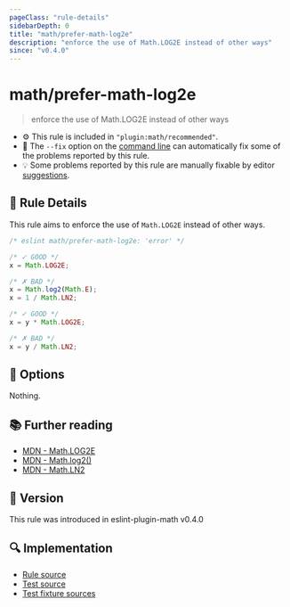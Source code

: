 ```yaml
---
pageClass: "rule-details"
sidebarDepth: 0
title: "math/prefer-math-log2e"
description: "enforce the use of Math.LOG2E instead of other ways"
since: "v0.4.0"
---
```


# math/prefer-math-log2e

> enforce the use of Math.LOG2E instead of other ways

- :gear: This rule is included in `"plugin:math/recommended"`.
- :wrench: The `--fix` option on the [command line](https://eslint.org/docs/user-guide/command-line-interface#fixing-problems) can automatically fix some of the problems reported by this rule.
- :bulb: Some problems reported by this rule are manually fixable by editor [suggestions](https://eslint.org/docs/developer-guide/working-with-rules#providing-suggestions).

## :book: Rule Details

This rule aims to enforce the use of `Math.LOG2E` instead of other ways.

<eslint-code-block fix>

<!-- eslint-skip -->

```js
/* eslint math/prefer-math-log2e: 'error' */

/* ✓ GOOD */
x = Math.LOG2E;

/* ✗ BAD */
x = Math.log2(Math.E);
x = 1 / Math.LN2;

/* ✓ GOOD */
x = y * Math.LOG2E;

/* ✗ BAD */
x = y / Math.LN2;
```

</eslint-code-block>

## :wrench: Options

Nothing.

## :books: Further reading

- [MDN - Math.LOG2E](https://developer.mozilla.org/en-US/docs/Web/JavaScript/Reference/Global_Objects/Math/LOG2E)
- [MDN - Math.log2()](https://developer.mozilla.org/en-US/docs/Web/JavaScript/Reference/Global_Objects/Math/log2)
- [MDN - Math.LN2](https://developer.mozilla.org/en-US/docs/Web/JavaScript/Reference/Global_Objects/Math/LN2)

## :rocket: Version

This rule was introduced in eslint-plugin-math v0.4.0

## :mag: Implementation

- [Rule source](https://github.com/ota-meshi/eslint-plugin-math/blob/main/src/rules/prefer-math-log2e.ts)
- [Test source](https://github.com/ota-meshi/eslint-plugin-math/blob/main/tests/src/rules/prefer-math-log2e.ts)
- [Test fixture sources](https://github.com/ota-meshi/eslint-plugin-math/tree/main/tests/fixtures/rules/prefer-math-log2e)
